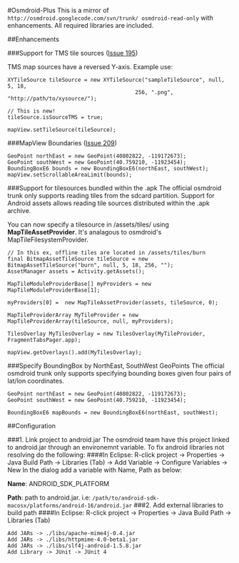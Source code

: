 #Osmdroid-Plus
This is a mirror of `http://osmdroid.googlecode.com/svn/trunk/ osmdroid-read-only` with enhancements. All required libraries are included.

##Enhancements


###Support for TMS tile sources ([Issue 195](http://code.google.com/p/osmdroid/issues/detail?id=195&q=TMS))

TMS map sources have a reversed Y-axis. Example use:

	XYTileSource tileSource = new XYTileSource("sampleTileSource", null, 5, 18, 
											256, ".png", "http://path/to/xysource/");
		
	// This is new!
	tileSource.isSourceTMS = true;
		
    mapView.setTileSource(tileSource);

###MapView Boundaries ([Issue 209](http://code.google.com/p/osmdroid/issues/detail?id=209))
	
    GeoPoint northEast = new GeoPoint(40802822, -119172673);
	GeoPoint southWest = new GeoPoint(40.759210, -11923454);
    BoundingBoxE6 bounds = new BoundingBoxE6(northEast, southWest);
    mapView.setScrollableAreaLimit(bounds);

###Support for tilesources bundled within the .apk
The official osmdroid trunk only supports reading tiles from the sdcard partition. Support for Android assets allows reading tile sources distributed within the .apk archive.

You can now specify a tilesource in /assets/tiles/ using **MapTileAssetProvider**. It's analagous to osmdroid's MapTileFilesystemProvider.

	// In this ex, offline tiles are located in /assets/tiles/burn
	final BitmapAssetTileSource tileSource = new BitmapAssetTileSource("burn", null, 5, 18, 256, "");
	AssetManager assets = Activity.getAssets();

	MapTileModuleProviderBase[] myProviders = new MapTileModuleProviderBase[1];

    myProviders[0] =  new MapTileAssetProvider(assets, tileSource, 0);

    MapTileProviderArray MyTileProvider = new MapTileProviderArray(tileSource, null, myProviders);

    TilesOverlay MyTilesOverlay = new TilesOverlay(MyTileProvider, FragmentTabsPager.app);

   	mapView.getOverlays().add(MyTilesOverlay);

###Specify BoundingBox by NorthEast, SouthWest GeoPoints
The official osmdroid trunk only supports specifying bounding boxes given four pairs of lat/lon coordinates. 

	GeoPoint northEast = new GeoPoint(40802822, -119172673);
	GeoPoint southWest = new GeoPoint(40.759210, -11923454);
	
	BoundingBoxE6 mapBounds = new BoundingBoxE6(northEast, southWest);

##Configuration

###1. Link project to android.jar
The osmdroid team have this project linked to android.jar through an environemnt variable. To fix android libraries not resolving do the following:
####In Eclipse:
	R-click project -> Properties -> Java Build Path -> Libraries (Tab) -> Add Variable -> Configure Variables -> New
In the dialog add a variable with Name, Path as below:

**Name**: ANDROID_SDK_PLATFORM

**Path**: path to android.jar. i.e: `/path/to/android-sdk-macosx/platforms/android-16/android.jar`
###2. Add external libraries to build path
####In Eclipse:
	R-click project -> Properties -> Java Build Path -> Libraries (Tab)

	Add JARs -> ./libs/apache-mime4j-0.4.jar
	Add JARs -> ./libs/httpmime-4.0-beta1.jar
	Add JARs -> ./libs/slf4j-android-1.5.8.jar
	Add Library -> JUnit -> JUnit 4

